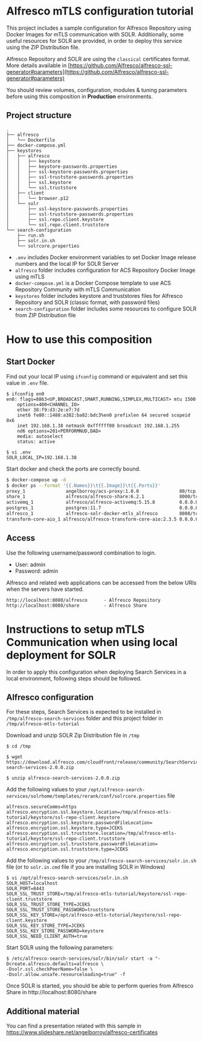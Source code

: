 # Alfresco mTLS configuration tutorial

This project includes a sample configuration for Alfresco Repository using Docker Images for mTLS communication with SOLR.
Additionally, some useful resources for SOLR are provided, in order to deploy this service using the ZIP Distribution file.

Alfresco Repository and SOLR are using the `classical` certificates format. More details available in [https://github.com/Alfresco/alfresco-ssl-generator#parameters](https://github.com/Alfresco/alfresco-ssl-generator#parameters)

You should review volumes, configuration, modules & tuning parameters before using this composition in **Production** environments.

## Project structure

```
.
├── alfresco
│   └── Dockerfile
├── docker-compose.yml
├── keystores
│   ├── alfresco
│   │   ├── keystore
│   │   ├── keystore-passwords.properties
│   │   ├── ssl-keystore-passwords.properties
│   │   ├── ssl-truststore-passwords.properties
│   │   ├── ssl.keystore
│   │   └── ssl.truststore
│   ├── client
│   │   └── browser.p12
│   └── solr
│       ├── ssl-keystore-passwords.properties
│       ├── ssl-truststore-passwords.properties
│       ├── ssl.repo.client.keystore
│       └── ssl.repo.client.truststore
└── search-configuration
    ├── run.sh
    ├── solr.in.sh
    └── solrcore.properties
```

* `.env` includes Docker environment variables to set Docker Image release numbers and the local IP for SOLR Server
* `alfresco` folder includes configuration for ACS Repository Docker Image using mTLS
* `docker-compose.yml` is a Docker Compose template to use ACS Repository Community with mTLS Communication
* `keystores` folder includes keystore and truststores files for Alfresco Repository and SOLR (classic format, with password files)
* `search-configuration` folder includes some resources to configure SOLR from ZIP Distribution file

# How to use this composition

## Start Docker

Find out your local IP using `ifconfig` command or equivalent and set this value in `.env` file.

```
$ ifconfig en0
en0: flags=8863<UP,BROADCAST,SMART,RUNNING,SIMPLEX,MULTICAST> mtu 1500
	options=400<CHANNEL_IO>
	ether 38:f9:d3:2e:e7:7d
	inet6 fe80::1488:a382:ba82:bdc3%en0 prefixlen 64 secured scopeid 0x6
	inet 192.168.1.38 netmask 0xffffff00 broadcast 192.168.1.255
	nd6 options=201<PERFORMNUD,DAD>
	media: autoselect
	status: active

$ vi .env
SOLR_LOCAL_IP=192.168.1.38
```

Start docker and check the ports are correctly bound.

```bash
$ docker-compose up -d
$ docker ps --format '{{.Names}}\t{{.Image}}\t{{.Ports}}'
proxy_1               angelborroy/acs-proxy:1.0.0               80/tcp, 0.0.0.0:8080->8080/tcp
share_1               alfresco/alfresco-share:6.2.1             8000/tcp, 8080/tcp
activemq_1            alfresco/alfresco-activemq:5.15.8         0.0.0.0:5672->5672/tcp, ...
postgres_1            postgres:11.7                             0.0.0.0:5432->5432/tcp
alfresco_1            alfresco-solr-docker-mtls_alfresco        8080/tcp, 0.0.0.0:8443->8443/tcp
transform-core-aio_1 alfresco/alfresco-transform-core-aio:2.3.5 0.0.0.0:8090->8090/tcp
```

## Access

Use the following username/password combination to login.

 - User: admin
 - Password: admin

Alfresco and related web applications can be accessed from the below URIs when the servers have started.

```
http://localhost:8080/alfresco      - Alfresco Repository
http://localhost:8080/share         - Alfresco Share
```

# Instructions to setup mTLS Communication when using local deployment for SOLR

In order to apply this configuration when deploying Search Services in a local environment, following steps should be followed.

## Alfresco configuration

For these steps, Search Services is expected to be installed in `/tmp/alfresco-search-services` folder and this project folder in `/tmp/alfresco-mtls-tutorial`

Download and unzip SOLR Zip Distribution file in `/tmp`

```
$ cd /tmp

$ wget https://download.alfresco.com/cloudfront/release/community/SearchServices/2.0.0/alfresco-search-services-2.0.0.zip

$ unzip alfresco-search-services-2.0.0.zip
```
Add the following values to your `/opt/alfresco-search-services/solrhome/templates/rerank/conf/solrcore.properties` file

```
alfresco.secureComms=https
alfresco.encryption.ssl.keystore.location=/tmp/alfresco-mtls-tutorial/keystore/ssl-repo-client.keystore
alfresco.encryption.ssl.keystore.passwordFileLocation=
alfresco.encryption.ssl.keystore.type=JCEKS
alfresco.encryption.ssl.truststore.location=/tmp/alfresco-mtls-tutorial/keystore/ssl-repo-client.truststore
alfresco.encryption.ssl.truststore.passwordFileLocation=
alfresco.encryption.ssl.truststore.type=JCEKS
```

Add the following values to your `/tmp/alfresco-search-services/solr.in.sh` file (or to `solr.in.cmd` file if you are installing SOLR in Windows)

```
$ vi /opt/alfresco-search-services/solr.in.sh
SOLR_HOST=localhost
SOLR_PORT=8443
SOLR_SSL_TRUST_STORE=/tmp/alfresco-mtls-tutorial/keystore/ssl-repo-client.truststore
SOLR_SSL_TRUST_STORE_TYPE=JCEKS
SOLR_SSL_TRUST_STORE_PASSWORD=truststore
SOLR_SSL_KEY_STORE=/opt/alfresco-mtls-tutorial/keystore/ssl-repo-client.keystore
SOLR_SSL_KEY_STORE_TYPE=JCEKS
SOLR_SSL_KEY_STORE_PASSWORD=keystore
SOLR_SSL_NEED_CLIENT_AUTH=true
```

Start SOLR using the following parameters:

```
$ /etc/alfresco-search-services/solr/bin/solr start -a "-Dcreate.alfresco.defaults=alfresco \
-Dsolr.ssl.checkPeerName=false \
-Dsolr.allow.unsafe.resourceloading=true" -f
```

Once SOLR is started, you should be able to perform queries from Alfresco Share in http://localhost:8080/share

## Additional material

You can find a presentation related with this sample in https://www.slideshare.net/angelborroy/alfresco-certificates
